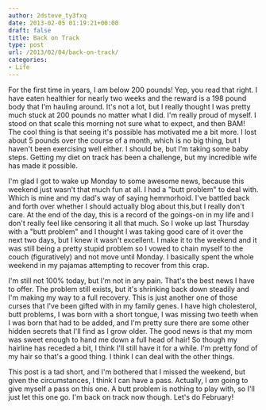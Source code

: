 ```yaml
---
author: 2dsteve_ty3fxq
date: 2013-02-05 01:19:21+00:00
draft: false
title: Back on Track
type: post
url: /2013/02/04/back-on-track/
categories:
- Life
---
```


For the first time in years, I am below 200 pounds! Yep, you read that right. I have eaten healthier for nearly two weeks and the reward is a 198 pound body that I'm hauling around. It's not a lot, but I really thought I was pretty much stuck at 200 pounds no matter what I did. I'm really proud of myself. I stood on that scale this morning not sure what to expect, and then BAM! The cool thing is that seeing it's possible has motivated me a bit more. I lost about 5 pounds over the course of a month, which is no big thing, but I haven't been exercising well either. I should be, but I'm taking some baby steps. Getting my diet on track has been a challenge, but my incredible wife has made it possible.<!-- more -->

I'm glad I got to wake up Monday to some awesome news, because this weekend just wasn't that much fun at all. I had a "butt problem" to deal with. Which is mine and my dad's way of saying hemmorhoid. I've battled back and forth over whether I should actually blog about this,but I really don't care. At the end of the day, this is a record of the goings-on in my life and I don't really feel like censoring it all that much. So I woke up last Thursday with a "butt problem" and I thought I was taking good care of it over the next two days, but I knew it wasn't excellent. I make it to the weekend and it was still being a pretty stupid problem so I vowed to chain myself to the couch (figuratively) and not move until Monday. I basically spent the whole weekend in my pajamas attempting to recover from this crap.

I'm still not 100% today, but I'm not in any pain. That's the best news I have to offer. The problem still exists, but it's shrinking back down steadily and I'm making my way to a full recovery. This is just another one of those curses that I've been gifted with in my family genes. I have high cholesterol, butt problems, I was born with a short tongue, I was missing two teeth when I was born that had to be added, and I'm pretty sure there are some other hidden secrets that I'll find as I grow older. The good news is that my mom was sweet enough to hand me down a full head of hair! So though my hairline has receded a bit, I think I'll still have it for a while. I'm pretty fond of my hair so that's a good thing. I think I can deal with the other things.

This post is a tad short, and I'm bothered that I missed the weekend, but given the circumstances, I think I can have a pass. Actually, I _am_ going to give myself a pass on this one. A butt problem is nothing to play with, so I'll just let this one go. I'm back on track now though. Let's do February!
